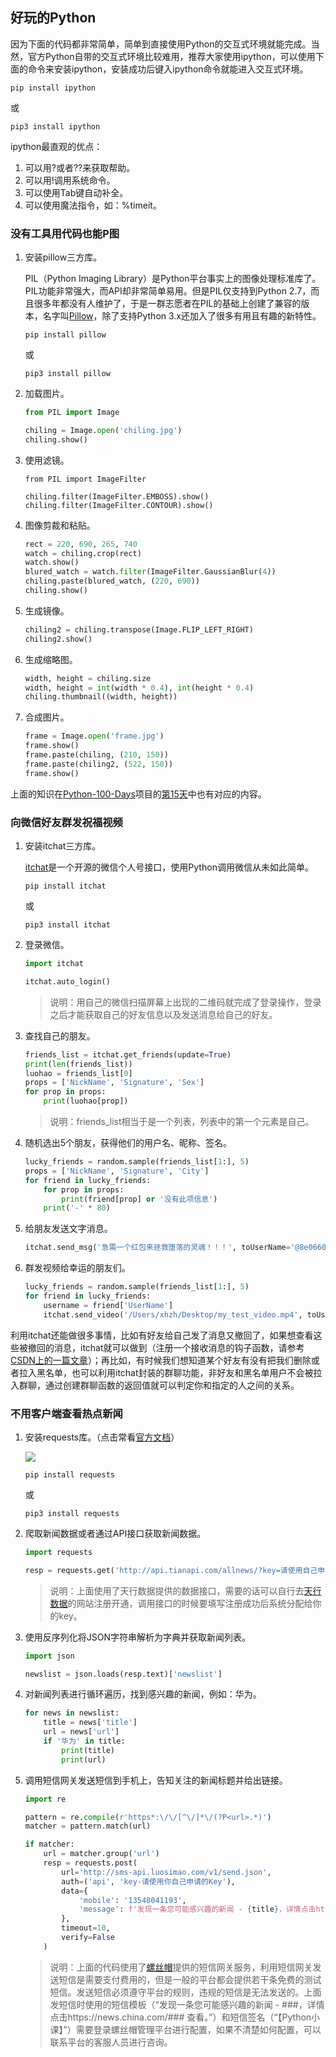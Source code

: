 ## 好玩的Python

因为下面的代码都非常简单，简单到直接使用Python的交互式环境就能完成。当然，官方Python自带的交互式环境比较难用，推荐大家使用ipython，可以使用下面的命令来安装ipython，安装成功后键入ipython命令就能进入交互式环境。

```Shell
pip install ipython
```

或

```Shell
pip3 install ipython
```

ipython最直观的优点：

1. 可以用?或者??来获取帮助。
2. 可以用!调用系统命令。
3. 可以使用Tab键自动补全。
4. 可以使用魔法指令，如：%timeit。

### 没有工具用代码也能P图

1. 安装pillow三方库。

   PIL（Python Imaging Library）是Python平台事实上的图像处理标准库了。PIL功能非常强大，而API却非常简单易用。但是PIL仅支持到Python 2.7，而且很多年都没有人维护了，于是一群志愿者在PIL的基础上创建了兼容的版本，名字叫[Pillow](https://github.com/python-pillow/Pillow)，除了支持Python 3.x还加入了很多有用且有趣的新特性。

   ```Shell
   pip install pillow
   ```

   或

   ```Shell
   pip3 install pillow
   ```

2. 加载图片。

   ```Python
   from PIL import Image
   
   chiling = Image.open('chiling.jpg')
   chiling.show()
   ```

3. 使用滤镜。

   ```Shell
   from PIL import ImageFilter
   
   chiling.filter(ImageFilter.EMBOSS).show()
   chiling.filter(ImageFilter.CONTOUR).show()
   ```

4. 图像剪裁和粘贴。

   ```Python
   rect = 220, 690, 265, 740 
   watch = chiling.crop(rect)
   watch.show()
   blured_watch = watch.filter(ImageFilter.GaussianBlur(4))
   chiling.paste(blured_watch, (220, 690))
   chiling.show()
   ```

5. 生成镜像。

   ```Python
   chiling2 = chiling.transpose(Image.FLIP_LEFT_RIGHT)
   chiling2.show()
   ```

6. 生成缩略图。

   ```Python
   width, height = chiling.size
   width, height = int(width * 0.4), int(height * 0.4)
   chiling.thumbnail((width, height))
   ```

7. 合成图片。

   ```Python
   frame = Image.open('frame.jpg')
   frame.show()
   frame.paste(chiling, (210, 150))
   frame.paste(chiling2, (522, 150))
   frame.show()
   ```

上面的知识在[Python-100-Days](https://github.com/jackfrued/Python-100-Days)项目的[第15天](<https://github.com/jackfrued/Python-100-Days/blob/master/Day01-15/15.%E5%9B%BE%E5%83%8F%E5%92%8C%E5%8A%9E%E5%85%AC%E6%96%87%E6%A1%A3%E5%A4%84%E7%90%86.md>)中也有对应的内容。

### 向微信好友群发祝福视频

1. 安装itchat三方库。

   [itchat](<https://itchat.readthedocs.io/zh/latest/>)是一个开源的微信个人号接口，使用Python调用微信从未如此简单。

   ```Shell
   pip install itchat
   ```

   或

   ```Shell
   pip3 install itchat
   ```

2. 登录微信。

   ```Python
   import itchat
   
   itchat.auto_login()
   ```

   > 说明：用自己的微信扫描屏幕上出现的二维码就完成了登录操作，登录之后才能获取自己的好友信息以及发送消息给自己的好友。

3. 查找自己的朋友。

   ```Python
   friends_list = itchat.get_friends(update=True)
   print(len(friends_list))
   luohao = friends_list[0]
   props = ['NickName', 'Signature', 'Sex']
   for prop in props:
       print(luohao[prop])
   ```

   > 说明：friends_list相当于是一个列表，列表中的第一个元素是自己。

4. 随机选出5个朋友，获得他们的用户名、昵称、签名。

   ```Python
   lucky_friends = random.sample(friends_list[1:], 5) 
   props = ['NickName', 'Signature', 'City']
   for friend in lucky_friends:
       for prop in props:
           print(friend[prop] or '没有此项信息')    
       print('-' * 80)
   ```

5. 给朋友发送文字消息。

   ```Python
   itchat.send_msg('急需一个红包来拯救堕落的灵魂！！！', toUserName='@8e06606db03f0e28d0ff884083f727e6')
   ```

6. 群发视频给幸运的朋友们。

   ```Python
   lucky_friends = random.sample(friends_list[1:], 5) 
   for friend in lucky_friends:
       username = friend['UserName']
       itchat.send_video('/Users/xhzh/Desktop/my_test_video.mp4', toUserName=username)
   ```

利用itchat还能做很多事情，比如有好友给自己发了消息又撤回了，如果想查看这些被撤回的消息，itchat就可以做到（注册一个接收消息的钩子函数，请参考[CSDN上的一篇文章](<https://blog.csdn.net/enweitech/article/details/79585043>)）；再比如，有时候我们想知道某个好友有没有把我们删除或者拉入黑名单，也可以利用itchat封装的群聊功能，非好友和黑名单用户不会被拉入群聊，通过创建群聊函数的返回值就可以判定你和指定的人之间的关系。

### 不用客户端查看热点新闻

1. 安装requests库。（点击常看[官方文档](<https://2.python-requests.org/zh_CN/latest/>)）

   ![](./res/requests.png)

   ```Shell
   pip install requests
   ```

   或

   ```Shell
   pip3 install requests
   ```

2. 爬取新闻数据或者通过API接口获取新闻数据。

   ```Python
   import requests
   
   resp = requests.get('http://api.tianapi.com/allnews/?key=请使用自己申请的Key&col=7&num=50')
   ```

   > 说明：上面使用了天行数据提供的数据接口，需要的话可以自行去[天行数据](<https://www.tianapi.com/>)的网站注册开通，调用接口的时候要填写注册成功后系统分配给你的key。

3. 使用反序列化将JSON字符串解析为字典并获取新闻列表。

   ```Python
   import json
   
   newslist = json.loads(resp.text)['newslist']
   ```

4. 对新闻列表进行循环遍历，找到感兴趣的新闻，例如：华为。

   ```Python
   for news in newslist:
       title = news['title']
       url = news['url']
       if '华为' in title:
           print(title)
           print(url)
   ```

5. 调用短信网关发送短信到手机上，告知关注的新闻标题并给出链接。

   ```Python
   import re
   
   pattern = re.compile(r'https*:\/\/[^\/]*\/(?P<url>.*)') 
   matcher = pattern.match(url)
   
   if matcher:
       url = matcher.group('url')
       resp = requests.post(
           url='http://sms-api.luosimao.com/v1/send.json',
           auth=('api', 'key-请使用你自己申请的Key'),
           data={
               'mobile': '13548041193',
               'message': f'发现一条您可能感兴趣的新闻 - {title}，详情点击https://news.china.com/{url} 查看。【Python小课】'
           },
           timeout=10,
           verify=False
       )
   ```

   > 说明：上面的代码使用了[螺丝帽](<https://luosimao.com/>)提供的短信网关服务，利用短信网关发送短信是需要支付费用的，但是一般的平台都会提供若干条免费的测试短信。发送短信必须遵守平台的规则，违规的短信是无法发送的。上面发短信时使用的短信模板（“发现一条您可能感兴趣的新闻 - ###，详情点击https://news.china.com/### 查看。”）和短信签名（“【Python小课】”）需要登录螺丝帽管理平台进行配置，如果不清楚如何配置，可以联系平台的客服人员进行咨询。

